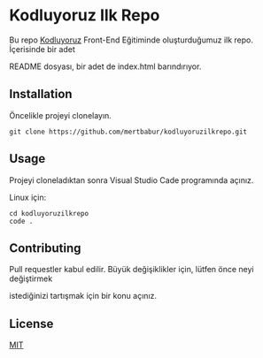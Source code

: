 # Kodluyoruz Ilk Repo
Bu repo [Kodluyoruz](https://www.kodluyoruz.org/) Front-End Eğitiminde oluşturduğumuz ilk repo. İçerisinde bir adet

README dosyası, bir adet de index.html barındırıyor.

## Installation
Öncelikle projeyi clonelayın.

```
git clone https://github.com/mertbabur/kodluyoruzilkrepo.git
```

## Usage
Projeyi cloneladıktan sonra Visual Studio Cade programında açınız.

Linux için:

```
cd kodluyoruzilkrepo
code .
```

## Contributing
Pull requestler kabul edilir. Büyük değişiklikler için, lütfen önce neyi değiştirmek

istediğinizi tartışmak için bir konu açınız.

## License
[MIT](https://choosealicense.com/)
